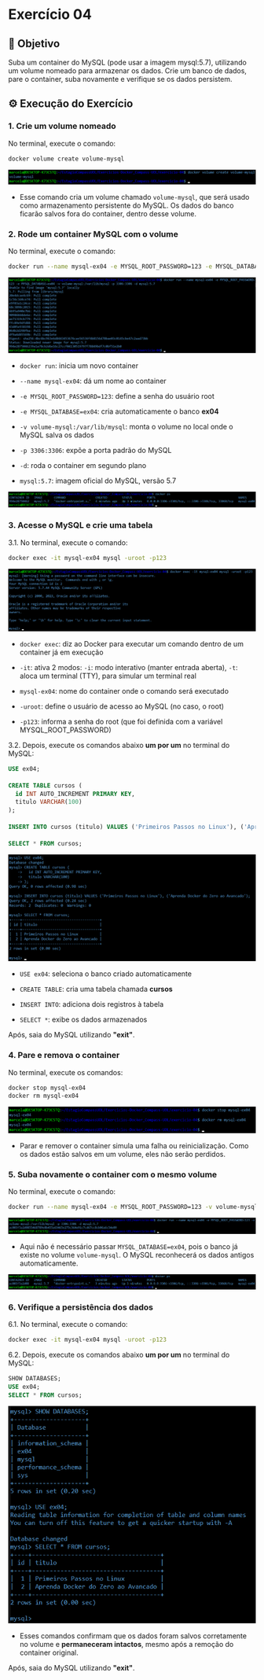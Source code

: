# Exercício 04

## 🎯 Objetivo

Suba um container do MySQL (pode usar a imagem mysql:5.7), utilizando um volume nomeado para armazenar os dados. Crie um banco de dados, pare o container, suba novamente e verifique se os dados persistem.   

## ⚙️ Execução do Exercício

### 1. Crie um volume nomeado

No terminal, execute o comando:

```Bash
docker volume create volume-mysql
```

![Print da criação do volume nomeado](img/01-criacao-volume-nomeado.png)

* Esse comando cria um volume chamado `volume-mysql`, que será usado como armazenamento persistente do MySQL. Os dados do banco ficarão salvos fora do container, dentro desse volume.

### 2. Rode um container MySQL com o volume

No terminal, execute o comando:

```Bash
docker run --name mysql-ex04 -e MYSQL_ROOT_PASSWORD=123 -e MYSQL_DATABASE=ex04 -v volume-mysql:/var/lib/mysql -p 3306:3306 -d mysql:5.7
  ```

![Print do container MySQL iniciado](img/02-container-mysql-iniciado.png)

* `docker run`: inicia um novo container

* `--name mysql-ex04`: dá um nome ao container

* `-e MYSQL_ROOT_PASSWORD=123`: define a senha do usuário root

* `-e MYSQL_DATABASE=ex04`: cria automaticamente o banco **ex04**

* `-v volume-mysql:/var/lib/mysql`: monta o volume no local onde o MySQL salva os dados

* `-p 3306:3306`: expõe a porta padrão do MySQL

* `-d`: roda o container em segundo plano

* `mysql:5.7`: imagem oficial do MySQL, versão 5.7

![Print do container MySQL rodando](img/03-container-mysql-rodando.png)

### 3. Acesse o MySQL e crie uma tabela

3.1. No terminal, execute o comando:

```Bash
docker exec -it mysql-ex04 mysql -uroot -p123
```

![Print do acesso ao container MySQL](img/04-acessando-container-mysql.png)

* `docker exec`: diz ao Docker para executar um comando dentro de um container já em execução

* `-it`: ativa 2 modos: `-i`: modo interativo (manter entrada aberta), `-t`: aloca um terminal (TTY), para simular um terminal real

* `mysql-ex04`: nome do container onde o comando será executado

* `-uroot`: define o usuário de acesso ao MySQL (no caso, o root)

* `-p123`: informa a senha do root (que foi definida com a variável MYSQL_ROOT_PASSWORD)

3.2. Depois, execute os comandos abaixo **um por um** no terminal do MySQL:

```sql
USE ex04;

CREATE TABLE cursos (
  id INT AUTO_INCREMENT PRIMARY KEY,
  titulo VARCHAR(100)
);

INSERT INTO cursos (titulo) VALUES ('Primeiros Passos no Linux'), ('Aprenda Docker do Zero ao Avancado');

SELECT * FROM cursos;
```

![Print da criação da tabela cursos](img/05-criacao-tabela-cursos.png)

* `USE ex04`: seleciona o banco criado automaticamente

* `CREATE TABLE`: cria uma tabela chamada **cursos**

* `INSERT INTO`: adiciona dois registros à tabela

* `SELECT *`: exibe os dados armazenados

Após, saia do MySQL utilizando **"exit"**.

### 4. Pare e remova o container

No terminal, execute os comandos:

```Bash
docker stop mysql-ex04
docker rm mysql-ex04
```

![Print dos comandos para parar e remover container MySQL](img/06-removendo-container-mysql.png)

* Parar e remover o container simula uma falha ou reinicialização. Como os dados estão salvos em um volume, eles não serão perdidos.

### 5. Suba novamente o container com o mesmo volume

No terminal, execute o comando:

```Bash
docker run --name mysql-ex04 -e MYSQL_ROOT_PASSWORD=123 -v volume-mysql:/var/lib/mysql -p 3306:3306 -d mysql:5.7
  ```

![Print do container MySQL reiniciado](img/07-container-mysql-reiniciado.png)

* Aqui não é necessário passar `MYSQL_DATABASE=ex04`, pois o banco já existe no volume `volume-mysql`. O MySQL reconhecerá os dados antigos automaticamente.

![Print do container MySQL rodando novamente](img/08-container-mysql-rodando-de-novo.png)

### 6. Verifique a persistência dos dados

6.1. No terminal, execute o comando:

```Bash
docker exec -it mysql-ex04 mysql -uroot -p123
```

6.2. Depois, execute os comandos abaixo **um por um** no terminal do MySQL:

```sql
SHOW DATABASES;
USE ex04;
SELECT * FROM cursos;
```

![Print da tabela cursos comprovando a persistência dos dados](img/09-tabela-cursos-persistente.png)

* Esses comandos confirmam que os dados foram salvos corretamente no volume e **permaneceram intactos**, mesmo após a remoção do container original.

Após, saia do MySQL utilizando **"exit"**.